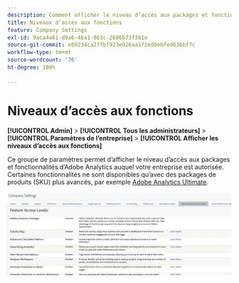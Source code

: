 ```yaml
---
description: Comment afficher le niveau d’accès aux packages et fonctionnalités Adobe Analytics auxquels votre entreprise a droit.
title: Niveaux d’accès aux fonctions
feature: Company Settings
exl-id: 9aca4a61-d9a6-4ba1-863c-2686b73f381e
source-git-commit: e09234ca27fbf923e026aa1f2ed0ebfed636bf7c
workflow-type: tm+mt
source-wordcount: '76'
ht-degree: 100%

---
```


# Niveaux d’accès aux fonctions

**[!UICONTROL Admin]** > **[!UICONTROL Tous les administrateurs]** > **[!UICONTROL Paramètres de l’entreprise]** > **[!UICONTROL Afficher les niveaux d’accès aux fonctions]**

Ce groupe de paramètres permet d’afficher le niveau d’accès aux packages et fonctionnalités d’Adobe Analytics auquel votre entreprise est autorisée. Certaines fonctionnalités ne sont disponibles qu’avec des packages de produits (SKU) plus avancés, par exemple [Adobe Analytics Ultimate](https://www.adobe.com/fr/data-analytics-cloud/analytics/ultimate.html).

![](assets/feature-access-levels.png)
